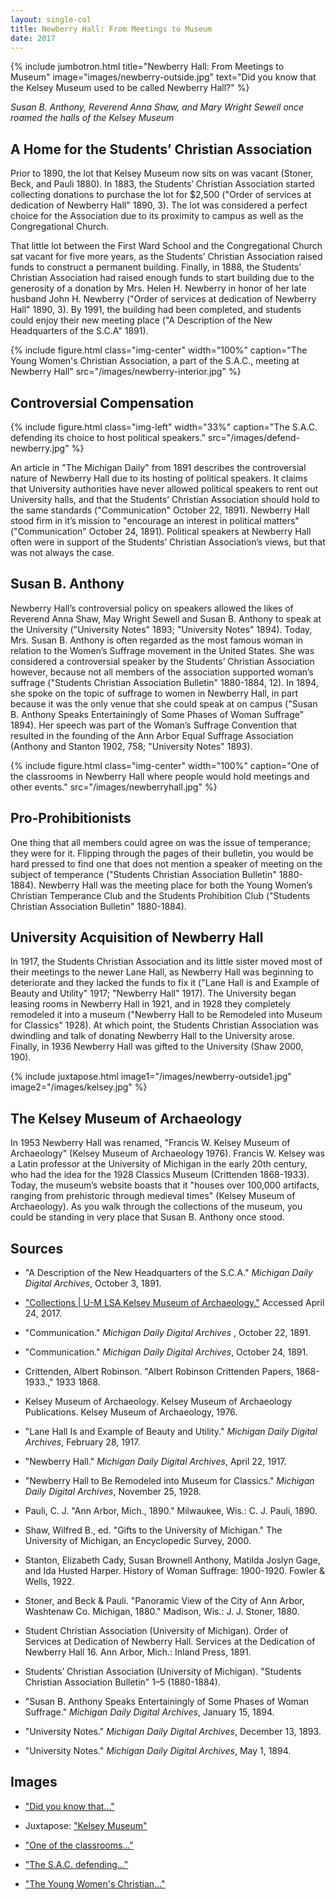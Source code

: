 ```yaml
---
layout: single-col
title: Newberry Hall: From Meetings to Museum
date: 2017
---
```

{% include jumbotron.html
title="Newberry Hall: From Meetings to Museum"
image="images/newberry-outside.jpg"
text="Did you know that the Kelsey Museum used to be called Newberry Hall?" %}

_Susan B. Anthony, Reverend Anna Shaw, and Mary Wright Sewell once roamed the halls of the Kelsey Museum_

## A Home for the Students’ Christian Association

Prior to 1890, the lot that Kelsey Museum now sits on was vacant (Stoner, Beck, and Pauli 1880). In 1883, the Students’ Christian Association started collecting donations to purchase the lot for $2,500 ("Order of services at dedication of Newberry Hall" 1890, 3). The lot was considered a perfect choice for the Association due to its proximity to campus as well as the Congregational Church.

That little lot between the First Ward School and the Congregational Church sat vacant for five more years, as the Students’ Christian Association raised funds to construct a permanent building. Finally, in 1888, the Students’ Christian Association had raised enough funds to start building due to the generosity of a donation by Mrs. Helen H. Newberry in honor of her late husband John H. Newberry ("Order of services at dedication of Newberry Hall" 1890, 3). By 1991, the building had been completed, and students could enjoy their new meeting place ("A Description of the New Headquarters of the S.C.A" 1891).

{% include figure.html class="img-center" width="100%" caption="The Young Women's Christian Association, a part of the S.A.C., meeting at Newberry Hall" src="/images/newberry-interior.jpg" %}

## Controversial Compensation

{% include figure.html class="img-left" width="33%" caption="The S.A.C. defending its choice to host political speakers." src="/images/defend-newberry.jpg" %}

An article in "The Michigan Daily" from 1891 describes the controversial nature of Newberry Hall due to its hosting of political speakers. It claims that University authorities have never allowed political speakers to rent out University halls, and that the Students’ Christian Association should hold to the same standards ("Communication" October 22, 1891). Newberry Hall stood firm in it’s mission to "encourage an interest in political matters" ("Communication" October 24, 1891). Political speakers at Newberry Hall often were in support of the Students’ Christian Association’s views, but that was not always the case.

## Susan B. Anthony

Newberry Hall’s controversial policy on speakers allowed the likes of Reverend Anna Shaw, May Wright Sewell and Susan B. Anthony to speak at the University ("University Notes" 1893; "University Notes" 1894). Today, Mrs. Susan B. Anthony is often regarded as the most famous woman in relation to the Women’s Suffrage movement in the United States. She was considered a controversial speaker by the Students’ Christian Association however, because not all members of the association supported woman’s suffrage ("Students Christian Association Bulletin" 1880-1884, 12). In 1894, she spoke on the topic of suffrage to women in Newberry Hall, in part because it was the only venue that she could speak at on campus ("Susan B. Anthony Speaks Entertainingly of Some Phases of Woman Suffrage" 1894). Her speech was part of the Woman’s Suffrage Convention that resulted in the founding of the Ann Arbor Equal Suffrage Association (Anthony and Stanton 1902, 758; "University Notes" 1893).

{% include figure.html class="img-center" width="100%" caption="One of the classrooms in Newberry Hall where people would hold meetings and other events." src="/images/newberryhall.jpg" %}

## Pro-Prohibitionists

One thing that all members could agree on was the issue of temperance; they were for it. Flipping through the pages of their bulletin, you would be hard pressed to find one that does not mention a speaker of meeting on the subject of temperance ("Students Christian Association Bulletin" 1880-1884). Newberry Hall was the meeting place for both the Young Women’s Christian Temperance Club and the Students Prohibition Club ("Students Christian Association Bulletin" 1880-1884).

## University Acquisition of Newberry Hall

In 1917, the Students Christian Association and its little sister moved most of their meetings to the newer Lane Hall, as Newberry Hall was beginning to deteriorate and they lacked the funds to fix it ("Lane Hall is and Example of Beauty and Utility" 1917; "Newberry Hall" 1917). The University began leasing rooms in Newberry Hall in 1921, and in 1928 they completely remodeled it into a museum ("Newberry Hall to be Remodeled into Museum for Classics" 1928). At which point, the Students Christian Association was dwindling and talk of donating Newberry Hall to the University arose. Finally, in 1936 Newberry Hall was gifted to the University (Shaw 2000, 190).

{% include juxtapose.html image1="/images/newberry-outside1.jpg" image2="/images/kelsey.jpg" %}

## The Kelsey Museum of Archaeology

In 1953 Newberry Hall was renamed, "Francis W. Kelsey Museum of Archaeology" (Kelsey Museum of Archaeology 1976). Francis W. Kelsey was a Latin professor at the University of Michigan in the early 20th century, who had the idea for the 1928 Classics Museum (Crittenden 1868-1933). Today, the museum’s website boasts that it "houses over 100,000 artifacts, ranging from prehistoric through medieval times" (Kelsey Museum of Archaeology). As you walk through the collections of the museum, you could be standing in very place that Susan B. Anthony once stood.

## Sources


- "A Description of the New Headquarters of the S.C.A." _Michigan Daily Digital Archives_, October 3, 1891.

- ["Collections | U-M LSA Kelsey Museum of Archaeology."](https://lsa.umich.edu/kelsey/collections.html) Accessed April 24, 2017.

- "Communication." _Michigan Daily Digital Archives_ , October 22, 1891.

- "Communication." _Michigan Daily Digital Archives_, October 24, 1891.

- Crittenden, Albert Robinson. "Albert Robinson Crittenden Papers, 1868-1933.," 1933 1868.

- Kelsey Museum of Archaeology. Kelsey Museum of Archaeology Publications. Kelsey Museum of Archaeology, 1976.

- "Lane Hall Is and Example of Beauty and Utility." _Michigan Daily Digital Archives_, February 28, 1917.

- "Newberry Hall." _Michigan Daily Digital Archives_, April 22, 1917.

- "Newberry Hall to Be Remodeled into Museum for Classics." _Michigan Daily Digital Archives_, November 25, 1928.

- Pauli, C. J. "Ann Arbor, Mich., 1890." Milwaukee, Wis.: C. J. Pauli, 1890.

- Shaw, Wilfred B., ed. "Gifts to the University of Michigan." The University of Michigan, an Encyclopedic Survey, 2000.

- Stanton, Elizabeth Cady, Susan Brownell Anthony, Matilda Joslyn Gage, and Ida Husted Harper. History of Woman Suffrage: 1900-1920. Fowler & Wells, 1922.

- Stoner, and Beck & Pauli. "Panoramic View of the City of Ann Arbor, Washtenaw Co. Michigan, 1880." Madison, Wis.: J. J. Stoner, 1880.

- Student Christian Association (University of Michigan). Order of Services at Dedication of Newberry Hall. Services at the Dedication of Newberry Hall 16. Ann Arbor, Mich.: Inland Press, 1891.

- Students’ Christian Association (University of Michigan). "Students Christian Association Bulletin" 1–5 (1880-1884).

- "Susan B. Anthony Speaks Entertainingly of Some Phases of Woman Suffrage." _Michigan Daily Digital Archives_, January 15, 1894.

- "University Notes." _Michigan Daily Digital Archives_, December 13, 1893.

- "University Notes." _Michigan Daily Digital Archives_, May 1, 1894.

## Images

- ["Did you know that..."](https://quod.lib.umich.edu/b/bhl/x-hs4401/HS4401?from=index;lasttype=boolean;lastview=thumbnail;med=1;resnum=5;size=20;sort=relevance;start=1;view=entry;rgn1=ic_all;q1=newberry+;evl=undefined)

- Juxtapose: ["Kelsey Museum"](https://quod.lib.umich.edu/b/bhl/x-hs4401/HS4401?from=index;lasttype=boolean;lastview=thumbnail;med=1;resnum=5;size=20;sort=relevance;start=1;view=entry;rgn1=ic_all;q1=newberry+;evl=undefined)

- ["One of the classrooms..."](https://quod.lib.umich.edu/b/bhl/x-bl003669/BL003669?from=index;lasttype=boolean;lastview=thumbnail;med=1;resnum=49;size=20;sort=relevance;start=41;subview=detail;view=entry;rgn1=ic_all;q1=christian)

- ["The S.A.C. defending..."](https://digital.bentley.umich.edu/midaily/mdp.39015071730704/92)

- ["The Young Women's Christian..."](http://quod.lib.umich.edu/b/bhl/x-bl003669/bl003669)
